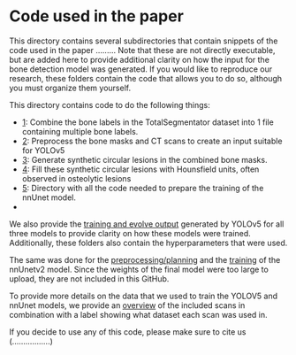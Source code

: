 # Code used in the paper

This directory contains several subdirectories that contain snippets of the code used in the paper ......... Note that these are not directly executable, but are added here to provide additional clarity on how the input for the bone detection model was generated. If you would like to reproduce our research, these folders contain the code that allows you to do so, although you must organize them yourself. 

This directory contains code to do the following things:
- [1](https://github.com/MartijnPeterVanLeeuwen/BoneDetection/blob/main/code_paper/preprocess_TotalSegmentator_scans/Combine_label_files.py): Combine the bone labels in the TotalSegmentator dataset into 1 file containing multiple bone labels.  
- [2](https://github.com/MartijnPeterVanLeeuwen/BoneDetection/blob/main/code_paper/preprocessing_yolo_input/Main_preprocessing_file.py): Preprocess the bone masks and CT scans to create an input suitable for YOLOv5 
- [3](https://github.com/MartijnPeterVanLeeuwen/BoneDetection/blob/main/code_paper/preprocess_TotalSegmentator_scans/generate_synthetic_lesion/Create_synthetic_lesions.py): Generate synthetic circular lesions in the combined bone masks. 
- [4](https://github.com/MartijnPeterVanLeeuwen/BoneDetection/blob/main/code_paper/preprocess_TotalSegmentator_scans/generate_synthetic_lesion/Fill_synthetic_lesions.py): Fill these synthetic circular lesions with Hounsfield units, often observed in osteolytic lesions 
- [5](https://github.com/MartijnPeterVanLeeuwen/BoneDetection/tree/main/code_paper/preprocess_nnUnetv2): Directory with all the code needed to prepare the training of the nnUnet model.
- 
We also provide the [training and evolve output](https://github.com/MartijnPeterVanLeeuwen/BoneDetection/tree/main/code_paper/training_yolo/training_details) generated by YOLOv5 for all three models to provide clarity on how these models were trained. Additionally, these folders also contain the hyperparameters that were used.

The same was done for the [preprocessing/planning](https://github.com/MartijnPeterVanLeeuwen/BoneDetection/tree/main/code_paper/training_nnUnet/preprocessing_plan) and the [training](https://github.com/MartijnPeterVanLeeuwen/BoneDetection/tree/main/code_paper/training_nnUnet) of the nnUnetv2 model. Since the weights of the final model were too large to upload, they are not included in this GitHub.

To provide more details on the data that we used to train the YOLOV5 and nnUnet models, we provide an [overview](https://github.com/MartijnPeterVanLeeuwen/BoneDetection/blob/main/code_paper/Datasplit_TotalSegmentator.xlsx) of the included scans in combination with a label showing what dataset each scan was used in.

If you decide to use any of this code, please make sure to cite us (.................)
